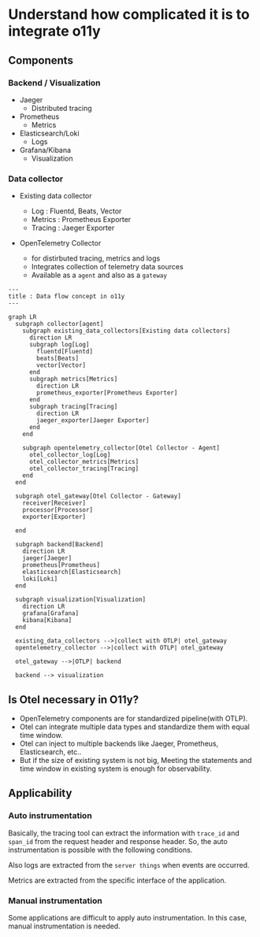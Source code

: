 # Understand how complicated it is to integrate o11y

## Components

### Backend / Visualization

- Jaeger
  - Distributed tracing
- Prometheus
  - Metrics
- Elasticsearch/Loki
  - Logs
- Grafana/Kibana
  - Visualization

### Data collector

- Existing data collector

  - Log : Fluentd, Beats, Vector
  - Metrics : Prometheus Exporter
  - Tracing : Jaeger Exporter

- OpenTelemetry Collector
  - for distirbuted tracing, metrics and logs
  - Integrates collection of telemetry data sources
  - Available as a `agent` and also as a `gateway`

```mermaid
---
title : Data flow concept in o11y
---

graph LR
  subgraph collector[agent]
    subgraph existing_data_collectors[Existing data collectors]
      direction LR
      subgraph log[Log]
        fluentd[Fluentd]
        beats[Beats]
        vector[Vector]
      end
      subgraph metrics[Metrics]
        direction LR
        prometheus_exporter[Prometheus Exporter]
      end
      subgraph tracing[Tracing]
        direction LR
        jaeger_exporter[Jaeger Exporter]
      end
    end

    subgraph opentelemetry_collector[Otel Collector - Agent]
      otel_collector_log[Log]
      otel_collector_metrics[Metrics]
      otel_collector_tracing[Tracing]
    end
  end

  subgraph otel_gateway[Otel Collector - Gateway]
    receiver[Receiver]
    processor[Processor]
    exporter[Exporter]

  end

  subgraph backend[Backend]
    direction LR
    jaeger[Jaeger]
    prometheus[Prometheus]
    elasticsearch[Elasticsearch]
    loki[Loki]
  end

  subgraph visualization[Visualization]
    direction LR
    grafana[Grafana]
    kibana[Kibana]
  end

  existing_data_collectors -->|collect with OTLP| otel_gateway
  opentelemetry_collector -->|collect with OTLP| otel_gateway

  otel_gateway -->|OTLP| backend

  backend --> visualization
```

## Is Otel necessary in O11y?

- OpenTelemetry components are for standardized pipeline(with OTLP).
- Otel can integrate multiple data types and standardize them with equal time window.
- Otel can inject to multiple backends like Jaeger, Prometheus, Elasticsearch, etc..
- But if the size of existing system is not big, Meeting the statements and time window in existing system is enough for observability.

## Applicability

### Auto instrumentation

Basically, the tracing tool can extract the information with `trace_id` and `span_id` from the request header and response header. So, the auto instrumentation is possible with the following conditions.

Also logs are extracted from the `server things` when events are occurred.

Metrics are extracted from the specific interface of the application.

### Manual instrumentation

Some applications are difficult to apply auto instrumentation.
In this case, manual instrumentation is needed.
